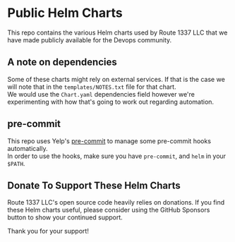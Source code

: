 Public Helm Charts
==================
This repo contains the various Helm charts used by Route 1337 LLC that we have made publicly available for the Devops community.

<!--Using our charts
----------------
Our charts are hosted via Cloudflare Pages at [https://helm-charts.route1337.com](https://helm-charts.route1337.com).  
We have a basic index page listing the name, description and latest version of the charts.-->

A note on dependencies
----------------------
Some of these charts might rely on external services. If that is the case we will note that in the `templates/NOTES.txt` file for that chart.  
We would use the `Chart.yaml` dependencies field however we're experimenting with how that's going to work out regarding automation.

pre-commit
----------
This repo uses Yelp's [pre-commit](https://pre-commit.com/) to manage some pre-commit hooks automatically.  
In order to use the hooks, make sure you have `pre-commit`, and `helm` in your `$PATH`.  

Donate To Support These Helm Charts
-----------------------------------
Route 1337 LLC's open source code heavily relies on donations. If you find these Helm charts useful, please consider using the GitHub Sponsors button to show your continued support.

Thank you for your support!
